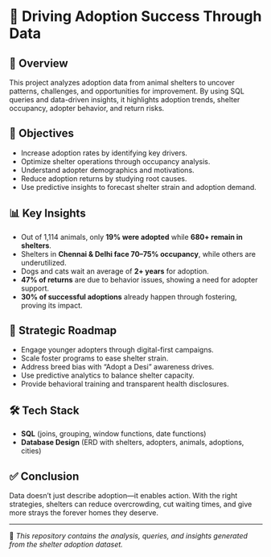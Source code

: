 # 🐾 Driving Adoption Success Through Data  

## 📌 Overview  
This project analyzes adoption data from animal shelters to uncover patterns, challenges, and opportunities for improvement. By using SQL queries and data-driven insights, it highlights adoption trends, shelter occupancy, adopter behavior, and return risks.  

## 🎯 Objectives  
- Increase adoption rates by identifying key drivers.  
- Optimize shelter operations through occupancy analysis.  
- Understand adopter demographics and motivations.  
- Reduce adoption returns by studying root causes.  
- Use predictive insights to forecast shelter strain and adoption demand.  

## 📊 Key Insights  
- Out of 1,114 animals, only **19% were adopted** while **680+ remain in shelters**.  
- Shelters in **Chennai & Delhi face 70–75% occupancy**, while others are underutilized.  
- Dogs and cats wait an average of **2+ years** for adoption.  
- **47% of returns** are due to behavior issues, showing a need for adopter support.  
- **30% of successful adoptions** already happen through fostering, proving its impact.  

## 🚀 Strategic Roadmap  
- Engage younger adopters through digital-first campaigns.  
- Scale foster programs to ease shelter strain.  
- Address breed bias with “Adopt a Desi” awareness drives.  
- Use predictive analytics to balance shelter capacity.  
- Provide behavioral training and transparent health disclosures.  

## 🛠️ Tech Stack  
- **SQL** (joins, grouping, window functions, date functions)  
- **Database Design** (ERD with shelters, adopters, animals, adoptions, cities)  

## ✅ Conclusion  
Data doesn’t just describe adoption—it enables action. With the right strategies, shelters can reduce overcrowding, cut waiting times, and give more strays the forever homes they deserve.  

---

📌 *This repository contains the analysis, queries, and insights generated from the shelter adoption dataset.*
